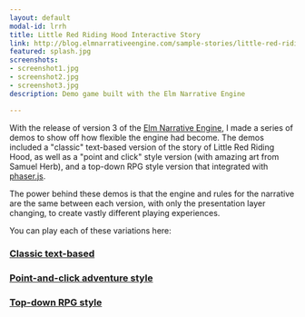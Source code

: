 ```yaml
---
layout: default
modal-id: lrrh
title: Little Red Riding Hood Interactive Story
link: http://blog.elmnarrativeengine.com/sample-stories/little-red-riding-hood/point-and-click/
featured: splash.jpg
screenshots:
- screenshot1.jpg
- screenshot2.jpg
- screenshot3.jpg
description: Demo game built with the Elm Narrative Engine

---
```


With the release of version 3 of the [Elm Narrative Engine](http://elmnarrativeengine.com/), I made a series of demos to show off how flexible the engine had become.  The demos included a "classic" text-based version of the story of Little Red Riding Hood, as well as a "point and click" style version (with amazing art from Samuel Herb), and a top-down RPG style version that integrated with [phaser.js](https://phaser.io/).

The power behind these demos is that the engine and rules for the narrative are the same between each version, with only the presentation layer changing, to create vastly different playing experiences.

You can play each of these variations here:

### <a href="little-red-riding-hood/classic/">Classic text-based</a>

### <a href="little-red-riding-hood/point-and-click/">Point-and-click adventure style</a>

### <a href="little-red-riding-hood/top-down/">Top-down RPG style</a>

  
